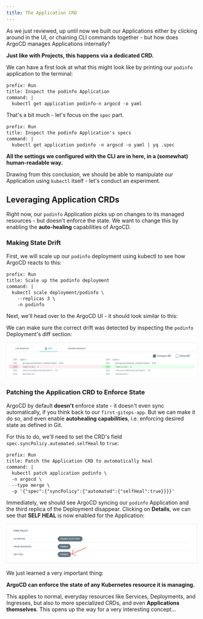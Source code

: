 ```yaml
---
title: The Application CRD
---
```


As we just reviewed, up until now we built our Applications either by clicking around in the UI, or chaining CLI commands together - but how does ArgoCD manages Applications internally?

**Just like with Projects, this happens via a dedicated CRD.**

We can have a first look at what this might look like by printing our `podinfo` application to the terminal:

```terminal:execute
prefix: Run
title: Inspect the podinfo Application
command: |
  kubectl get application podinfo-n argocd -o yaml
```

That's a bit much - let's focus on the `spec` part.

```terminal:execute
prefix: Run
title: Inspect the podinfo Application's specs
command: |
  kubectl get application podinfo -n argocd -o yaml | yq .spec
```

**All the settings we configured with the CLI are in here, in a (somewhat) human-readable way.**

Drawing from this conclusion, we should be able to manipulate our Application using `kubectl` itself - let's conduct an experiment.

## Leveraging Application CRDs

Right now, our `podinfo` Application picks up on changes to its managed resources - but doesn't enforce the state. We want to change this by enabling the **auto-healing** capabilities of ArgoCD.

### Making State Drift

First, we will scale up our `podinfo` deployment using kubectl to see how ArgoCD reacts to this:

```terminal:execute
prefix: Run
title: Scale up the podinfo deployment
command: |
  kubectl scale deployment/podinfo \
    --replicas 3 \
    -n podinfo
```

Next, we'll head over to the ArgoCD UI - it should look similar to this:

We can make sure the correct drift was detected by inspecting the `podinfo` Deployment's diff section:

![Screenshot of the podinfo Deployment diff view](podinfo-diff.png)

### Patching the Application CRD to Enforce State

ArgoCD by default **doesn't** enforce state - it doesn't even sync automatically, if you think back to our `first-gitops-app`. But we can make it do so, and even enable **autohealing capabilities**, i.e. enforcing desired state as defined in Git.

For this to do, we'll need to set the CRD's field `spec.syncPolicy.automated.selfHeal` to `true`:

```terminal:execute
prefix: Run
title: Patch the Application CRD to automatically heal
command: |
  kubectl patch application podinfo \
  -n argocd \
  --type merge \
  -p '{"spec":{"syncPolicy":{"automated":{"selfHeal":true}}}}'
```

Immediately, we should see ArgoCD syncing our `podinfo` Application and the third replica of the Deployment disappear. Clicking on **Details**, we can see that **SELF HEAL** is now enabled for the Application:

![Screenshot of the podinfo Application's Details view](syncpolicy.png)

We just learned a very important thing:

**ArgoCD can enforce the state of any Kubernetes resource it is managing.**

This applies to normal, everyday resources like Services, Deployments, and Ingresses, but also to more specialized CRDs, and even **Applications themselves**. This opens up the way for a very interesting concept...